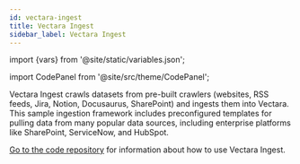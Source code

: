 ```yaml
---
id: vectara-ingest
title: Vectara Ingest
sidebar_label: Vectara Ingest
---
```


import {vars} from '@site/static/variables.json';

import CodePanel from '@site/src/theme/CodePanel';


Vectara Ingest crawls datasets from pre-built crawlers (websites, RSS feeds, 
Jira, Notion, Docusaurus, SharePoint) and ingests them into Vectara. This sample ingestion 
framework includes preconfigured templates for pulling data from many popular 
data sources, including enterprise platforms like SharePoint, ServiceNow, and HubSpot.

[Go to the code repository](https://github.com/vectara/vectara-ingest) for information about 
how to use Vectara Ingest.
